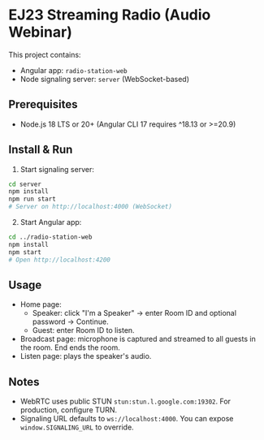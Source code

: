 # EJ23 Streaming Radio (Audio Webinar)

This project contains:

- Angular app: `radio-station-web`
- Node signaling server: `server` (WebSocket-based)

## Prerequisites

- Node.js 18 LTS or 20+ (Angular CLI 17 requires ^18.13 or >=20.9)

## Install & Run

1) Start signaling server:

```bash
cd server
npm install
npm run start
# Server on http://localhost:4000 (WebSocket)
```

2) Start Angular app:

```bash
cd ../radio-station-web
npm install
npm start
# Open http://localhost:4200
```

## Usage

- Home page:
  - Speaker: click "I'm a Speaker" → enter Room ID and optional password → Continue.
  - Guest: enter Room ID to listen.
- Broadcast page: microphone is captured and streamed to all guests in the room. End ends the room.
- Listen page: plays the speaker's audio.

## Notes

- WebRTC uses public STUN `stun:stun.l.google.com:19302`. For production, configure TURN.
- Signaling URL defaults to `ws://localhost:4000`. You can expose `window.SIGNALING_URL` to override.
